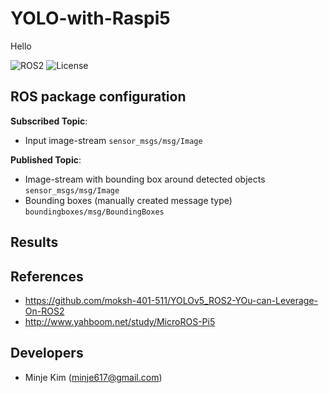 # YOLO-with-Raspi5
Hello

![ROS2](https://img.shields.io/badge/ros2-humble-blue?logo=ros&logoColor=white)
![License](https://img.shields.io/github/license/minje-KIM/YOLO-with-Raspi5)


## ROS package configuration
**Subscribed Topic**: 
  - Input image-stream ```sensor_msgs/msg/Image```<br>

**Published Topic**: 
  - Image-stream with bounding box around detected objects ```sensor_msgs/msg/Image```<br>
  - Bounding boxes (manually created message type) ```boundingboxes/msg/BoundingBoxes```



## Results


## References
* https://github.com/moksh-401-511/YOLOv5_ROS2-YOu-can-Leverage-On-ROS2
* http://www.yahboom.net/study/MicroROS-Pi5

## Developers
* Minje Kim (minje617@gmail.com)
